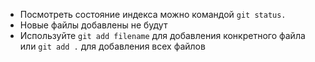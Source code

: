 * Посмотреть состояние индекса можно командой `git status.`
* Новые файлы добавлены не будут
* Используйте `git add filename` для добавления конкретного файла или `git add .` для добавления всех файлов
